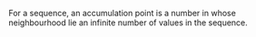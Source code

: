 For a sequence, an accumulation point is a number in whose neighbourhood
lie an infinite number of values in the sequence.
